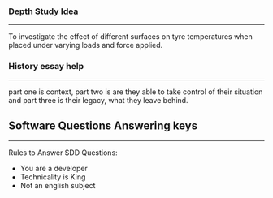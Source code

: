 ### Depth Study Idea
---
To investigate the effect of different surfaces on tyre temperatures when placed under varying loads and force applied. 


### History essay help
---
part one is context, part two is are they able to take control of their situation and part three is their legacy, what they leave behind. 

## Software Questions Answering keys
---
Rules to Answer SDD Questions:
-   You are a developer
-   Technicality is King
-   Not an english subject
